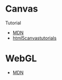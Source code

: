 # Canvas
Tutorial
- [MDN](https://developer.mozilla.org/en-US/docs/Web/API/Canvas_API/Tutorial)
- [html5canvastutorials](http://www.html5canvastutorials.com/)

# WebGL
- [MDN](https://developer.mozilla.org/en-US/docs/Web/API/WebGL_API)